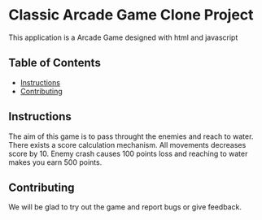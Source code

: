 # Classic Arcade Game Clone Project

This application is a Arcade Game designed with html and javascript

## Table of Contents

* [Instructions](#instructions)
* [Contributing](#contributing)

## Instructions

The aim of this game is to pass throught the enemies and reach to water.
There exists a score calculation mechanism. All movements decreases score by 10. Enemy crash causes 100 points loss and reaching to water makes you earn 500 points. 

## Contributing

We will be glad to try out the game and report bugs or give feedback. 
